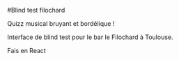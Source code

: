 #Blind test filochard 

Quizz musical bruyant et bordélique !

Interface de blind test pour le bar le Filochard à Toulouse. 

Fais en React
